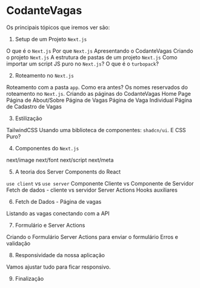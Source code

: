 # CodanteVagas

Os principais tópicos que iremos ver são:

1.  Setup de um Projeto `Next.js`

O que é o `Next.js`
Por que `Next.js`
Apresentando o CodanteVagas
Criando o projeto `Next.js`
A estrutura de pastas de um projeto `Next.js`
Como importar um script JS puro no `Next.js`?
O que é o `turbopack`?

02. Roteamento no `Next.js`

Roteamento com a pasta `app`.
Como era antes?
Os nomes reservados do roteamento no `Next.js`.
Criando as páginas do CodanteVagas
Home Page
Página de About/Sobre
Página de Vagas
Página de Vaga Individual
Página de Cadastro de Vagas

03. Estilização

TailwindCSS
Usando uma biblioteca de componentes: `shadcn/ui`.
E CSS Puro?

04. Componentes do `Next.js`

next/image
next/font
next/script
next/meta

05. A teoria dos Server Components do React

`use client` vs `use server`
Componente Cliente vs Componente de Servidor
Fetch de dados - cliente vs servidor
Server Actions
Hooks auxiliares

06. Fetch de Dados - Página de vagas

Listando as vagas conectando com a API

07. Formulário e Server Actions

Criando o Formulário
Server Actions para enviar o formulário
Erros e validação

08. Responsividade da nossa aplicação

Vamos ajustar tudo para ficar responsivo.

09. Finalização